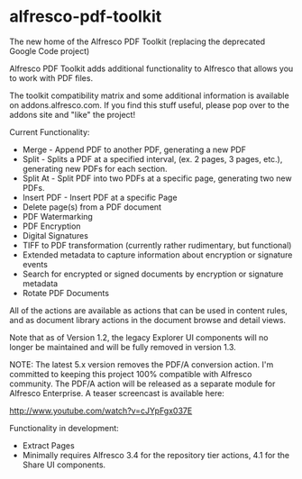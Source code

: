 alfresco-pdf-toolkit
====================

The new home of the Alfresco PDF Toolkit (replacing the deprecated Google Code project)

Alfresco PDF Toolkit adds additional functionality to Alfresco that allows you to work with PDF files.

The toolkit compatibility matrix and some additional information is available on addons.alfresco.com. If you find this stuff useful, please pop over to the addons site and "like" the project!

Current Functionality:

* Merge - Append PDF to another PDF, generating a new PDF
* Split - Splits a PDF at a specified interval, (ex. 2 pages, 3 pages, etc.), generating new PDFs for each section.
* Split At - Split PDF into two PDFs at a specific page, generating two new PDFs.
* Insert PDF - Insert PDF at a specific Page
* Delete page(s) from a PDF document
* PDF Watermarking
* PDF Encryption
* Digital Signatures
* TIFF to PDF transformation (currently rather rudimentary, but functional)
* Extended metadata to capture information about encryption or signature events
* Search for encrypted or signed documents by encryption or signature metadata
* Rotate PDF Documents

All of the actions are available as actions that can be used in content rules, and as document library actions in the document browse and detail views.

Note that as of Version 1.2, the legacy Explorer UI components will no longer be maintained and will be fully removed in version 1.3.

NOTE:  The latest 5.x version removes the PDF/A conversion action.  I'm committed to keeping this project 100% compatible with Alfresco community.  The PDF/A action will be released as a separate module for Alfresco Enterprise.
A teaser screencast is available here:

http://www.youtube.com/watch?v=cJYpFgx037E

Functionality in development:

* Extract Pages
* Minimally requires Alfresco 3.4 for the repository tier actions, 4.1 for the Share UI components.

